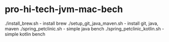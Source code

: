 # pro-hi-tech-jvm-mac-bech
./install_brew.sh	- install brew
./setup_git_java_maven.sh - install git, java, maven
./spring_petclinic.sh - simple java bench
./spring_petclinic_kotlin.sh  - simple kotlin bench
